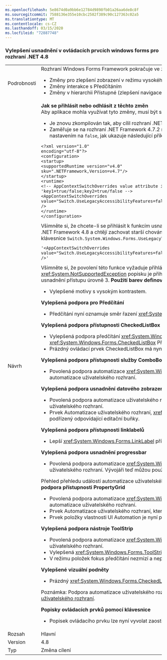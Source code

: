 ```yaml
---
ms.openlocfilehash: 5e8674d0a9bb6e12784d9898fb01a26aa6de8c8f
ms.sourcegitcommit: 7588136e355e10cbc2582f389c90c127363c02a5
ms.translationtype: MT
ms.contentlocale: cs-CZ
ms.lasthandoff: 03/15/2020
ms.locfileid: "72887748"
---
```

### <a name="accessibility-improvements-in-windows-forms-controls-for-net-48"></a>Vylepšení usnadnění v ovládacích prvcích windows forms pro rozhraní .NET 4.8

|   |   |
|---|---|
|Podrobnosti|Rozhraní Windows Forms Framework pokračuje ve zlepšování způsobu práce s technologiemi usnadnění přístupu, aby lépe podporovalo zákazníky windows forms. Patří mezi ně následující změny:<ul><li>Změny pro zlepšení zobrazení v režimu vysokého kontrastu.</li><li>Změny interakce s Předčítáním</li><li>Změny v hierarchii Přístupné (zlepšení navigace prostřednictvím stromu automatizace uživatelského rozhraní).</li></ul>|
|Návrh|**Jak se přihlásit nebo odhlásit z těchto změn**<br>Aby aplikace mohla využívat tyto změny, musí být spuštěna v rozhraní .NET Framework 4.8. Aplikace se může přihlásit do těchto změn jedním z následujících způsobů:<ul><li>Je znovu zkompilován tak, aby cílil rozhraní .NET Framework 4.8. Tyto změny usnadnění jsou ve výchozím nastavení povoleny v aplikacích windows forms, které cílí na rozhraní .NET Framework 4.8.</li><li>Zaměřuje se na rozhraní .NET Framework 4.7.2 nebo starší verzi a odhlásí se z <code>&lt;runtime&gt;</code> chování starší usnadnění přidáním následujícího [přepínače AppContext](https://docs.microsoft.com/dotnet/framework/configure-apps/file-schema/runtime/appcontextswitchoverrides-element) do části konfiguračního souboru aplikace a jeho nastavením na <code>false</code>, jak ukazuje následující příklad.</li></ul><pre><code class="lang-xml">&lt;?xml version=&quot;1.0&quot; encoding=&quot;utf-8&quot;?&gt;&#13;&#10;&lt;configuration&gt;&#13;&#10;&lt;startup&gt;&#13;&#10;&lt;supportedRuntime version=&quot;v4.0&quot; sku=&quot;.NETFramework,Version=v4.7&quot;/&gt;&#13;&#10;&lt;/startup&gt;&#13;&#10;&lt;runtime&gt;&#13;&#10;&lt;!-- AppContextSwitchOverrides value attribute is in the form of &#39;key1=true/false;key2=true/false  --&gt;&#13;&#10;&lt;AppContextSwitchOverrides value=&quot;Switch.UseLegacyAccessibilityFeatures=false;Switch.UseLegacyAccessibilityFeatures.2=false;Switch.UseLegacyAccessibilityFeatures.3=false&quot; /&gt;&#13;&#10;&lt;/runtime&gt;&#13;&#10;&lt;/configuration&gt;&#13;&#10;</code></pre>Všimněte si, že chcete-li se přihlásit k funkcím usnadnění přidané v rozhraní .NET Framework 4.8, musíte se také přihlásit k funkcím usnadnění rozhraní .NET Framework 4.7.1 a 4.7.2. Aplikace, které cílí na rozhraní .NET Framework 4.8 a chtějí zachovat starší chování usnadnění, se <code>true</code>můžou přihlásit k používání starších funkcí usnadnění explicitním nastavením tohoto přepínače AppContext na . Povolení podpory vyvolání kláves klávesnice <code>Switch.System.Windows.Forms.UseLegacyToolTipDisplay=false</code> vyžaduje přidání řádku do hodnoty AppContextSwitchOverrides:<pre><code class="lang-xml">&#39;&lt;AppContextSwitchOverrides value=&quot;Switch.UseLegacyAccessibilityFeatures=false;Switch.UseLegacyAccessibilityFeatures.2=false;Switch.UseLegacyAccessibilityFeatures.3=false;Switch.System.Windows.Forms.UseLegacyToolTipDisplay=false&quot; /&gt;&#39;&#13;&#10;</code></pre>Všimněte si, že povolení této funkce vyžaduje přihlášení k výše uvedené funkce usnadnění rozhraní .NET Framework 4.7.1 - 4.8. Pokud se neodpojí některá z funkcí usnadnění, ale funkce zobrazení <xref:System.NotSupportedException> popisku je přihlášena, bude při prvním přístupu k těmto funkcím vyvolána doba běhu. Zpráva o výjimce označuje, že popisy klávesnice vyžadují, aby bylo povoleno zlepšení usnadnění přístupu úrovně 3. **Použití barev definovaných osem v motivech s vysokým kontrastem**<ul><li>Vylepšené motivy s vysokým kontrastem.</li></ul>**Vylepšená podpora pro Předčítání**<ul><li>Předčítání nyní oznamuje směr řazení <xref:System.Windows.Forms.DataGridViewColumn> při oznámení přístupného názvu <xref:System.Windows.Forms.DataGridViewCell>.</li></ul>**Vylepšená podpora přístupnosti CheckedListBox**<ul><li>Vylepšená podpora předčítání <xref:System.Windows.Forms.CheckedListBox> pro ovládací prvek. Při přechodu <xref:System.Windows.Forms.CheckedListBox> na ovládací prvek pomocí klávesnice Program <xref:System.Windows.Forms.CheckedListBox> Předčítání položku zaostří a oznámí ji.</li><li>Prázdný ovládací prvek CheckedListBox má nyní nakreslený obdélník fokusu pro virtuální první položku, když se ovládací prvek zaměří.</li></ul>**Vylepšená podpora přístupnosti služby ComboBox**<ul><li>Povolená podpora automatizace <xref:System.Windows.Forms.ComboBox> uživatelského rozhraní pro ovládací prvek, se schopností používat oznámení automatizace uživatelského rozhraní a další funkce automatizace uživatelského rozhraní.</li></ul>**Vylepšená podpora usnadnění datového zobrazení**<ul><li>Povolená podpora automatizace uživatelského rozhraní pro <xref:System.Windows.Forms.DataGridView> řízení se schopností používat oznámení automatizace uživatelského rozhraní a další funkce automatizace uživatelského rozhraní.</li><li>Prvek Automatizace uživatelského rozhraní, <xref:System.Windows.Forms.DataGridViewComboBoxEditingControl> <xref:System.Windows.Forms.DataGridViewTextBoxEditingControl> který odpovídá nebo je nyní podřízený odpovídající editační buňky.</li></ul>**Vylepšená podpora přístupnosti linklabelů**<ul><li>Lepší <xref:System.Windows.Forms.LinkLabel> přístupnost ovládacího prvku: Předčítání oznámí zakázaný <xref:System.Windows.Forms.LinkLabel> stav propojení, pokud je odpovídající ovládací prvek zakázán.</li></ul>**Vylepšená podpora usnadnění progressbar**<ul><li>Povolená podpora automatizace <xref:System.Windows.Forms.ProgressBar> uživatelského rozhraní pro ovládací prvek s možností používat oznámení automatizace uživatelského rozhraní a další funkce automatizace uživatelského rozhraní. Vývojáři teď můžou používat oznámení automatizace uživatelského rozhraní, která může Předčítání oznamovat k označení průběhu.</li></ul>Přehled přehledu událostí automatizace uživatelského rozhraní, včetně událostí oznámení automatizace uživatelského rozhraní, najdete v tématu [Přehled událostí automatizace uživatelského rozhraní](https://docs.microsoft.com/windows/desktop/WinAuto/uiauto-eventsoverview). **Vylepšená podpora přístupnosti PropertyGrid**<ul><li>Povolená podpora automatizace <xref:System.Windows.Forms.PropertyGrid> uživatelského rozhraní pro ovládací prvek, se schopností používat oznámení automatizace uživatelského rozhraní a další funkce automatizace uživatelského rozhraní.</li><li>Prvek Automatizace uživatelského rozhraní, který odpovídá aktuálně upravené vlastnosti je nyní podřízený odpovídající položky vlastnosti ui automation element.</li><li>Prvek položky vlastnosti UI Automation je nyní podřízeným <xref:System.Windows.Forms.PropertyGrid> prvkem odpovídající kategorie, pokud je nadřazený ovládací prvek nastaven na zobrazení kategorií.</li></ul>**Vylepšená podpora nástroje ToolStrip**<ul><li>Povolená podpora automatizace <xref:System.Windows.Forms.ToolStrip> uživatelského rozhraní pro ovládací prvek, se schopností používat oznámení automatizace uživatelského rozhraní a další funkce automatizace uživatelského rozhraní.</li><li>Vylepšená <xref:System.Windows.Forms.ToolStrip> navigace mezi položkami.</li><li>V režimu položek fokus předčítání nezmizí a nepřejde na skryté položky.</li></ul>**Vylepšené vizuální podněty**<ul><li>Prázdný <xref:System.Windows.Forms.CheckedListBox> ovládací prvek nyní zobrazí indikátor fokusu, když obdrží fokus.</li></ul>Poznámka: Podpora automatizace uživatelského rozhraní je povolena pro ovládací prvky za běhu, ale nepoužívá se v době návrhu. Přehled automatizace uživatelského rozhraní najdete v tématu [Přehled automatizace uživatelského rozhraní](https://docs.microsoft.com/dotnet/framework/ui-automation/ui-automation-overview).</p>**Popisky ovládacích prvků pomocí klávesnice**<ul><li>Popisek ovládacího prvku lze nyní vyvolat zaostřením ovládacího prvku pomocí klávesnice. Tato funkce musí být povolena explicitně pro aplikaci (viz část ** &quot;Jak se přihlásit nebo odhlásit z těchto změn)&quot;**</li></ul>|
|Rozsah|Hlavní|
|Version|4.8|
|Typ|Změna cílení|
